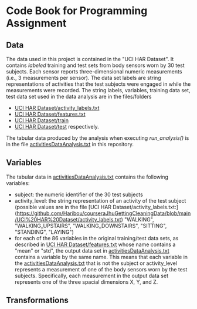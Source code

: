 # Code Book for Programming Assignment

## Data

The data used in this project is contained in the "UCI HAR Dataset". It contains *labeled* training and test sets from body sensors worn by 30 test subjects. Each sensor reports three-dimensional numeric measurements (i.e., 3 measurements per sensor). The data set labels are string representations of activities that the test subjects were engaged in while the measurements were recorded. The string labels, variables, training data set, test data set used in the data analysis are in the files/folders
- [UCI HAR Dataset/activity_labels.txt](https://github.com/Haribou/courseraJhuGettingCleaningData/blob/main/UCI%20HAR%20Dataset/activity_labels.txt)
- [UCI HAR Dataset/features.txt](https://github.com/Haribou/courseraJhuGettingCleaningData/blob/main/UCI%20HAR%20Dataset/features.txt)
- [UCI HAR Dataset/train](https://github.com/Haribou/courseraJhuGettingCleaningData/tree/main/UCI%20HAR%20Dataset/train)
- [UCI HAR Dataset/test](https://github.com/Haribou/courseraJhuGettingCleaningData/tree/main/UCI%20HAR%20Dataset/test)
respectively.

The tabular data produced by the analysis when executing *run_analysis()* is in the file [activitiesDataAnalysis.txt](https://github.com/Haribou/courseraJhuGettingCleaningData/blob/main/activitiesDataAnalysis.txt) in this repository.

## Variables

The tabular data in [activitiesDataAnalysis.txt](https://github.com/Haribou/courseraJhuGettingCleaningData/blob/main/activitiesDataAnalysis.txt) contains the following variables:
- subject: the numeric identifier of the 30 test subjects
- activity_level: the string representation of an activity of the test subject (possible values are in the file [UCI HAR Dataset/activity_labels.txt[]():](https://github.com/Haribou/courseraJhuGettingCleaningData/blob/main/UCI%20HAR%20Dataset/activity_labels.txt) "WALKING", "WALKING_UPSTAIRS", "WALKING_DOWNSTAIRS", "SITTING", "STANDING", "LAYING")
- for each of the 86 variables in the original training/test data sets, as described in [UCI HAR Dataset/features.txt](https://github.com/Haribou/courseraJhuGettingCleaningData/blob/main/UCI%20HAR%20Dataset/features.txt) whose name contains a "mean" or "std", the output data set in [activitiesDataAnalysis.txt](https://github.com/Haribou/courseraJhuGettingCleaningData/blob/main/activitiesDataAnalysis.txt) contains a variable by the same name. This means that each variable in the [activitiesDataAnalysis.txt](https://github.com/Haribou/courseraJhuGettingCleaningData/blob/main/activitiesDataAnalysis.txt) that is not the subject or activity_level represents a measurement of one of the body sensors worn by the test subjects. Specifically, each measurement in the output data set represents one of the three spacial dimensions X, Y, and Z.

## Transformations
